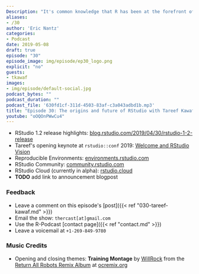 ```yaml
---
Description: "It's common knowledge that R has been at the forefront of leading innovation in statistics and data science. But one area that's not commonly discussed is how to build a successful business around R and open-source?  In episode 30 of the R-Podcast, I am very excited to be joined by RStudio president Tareef Kawaf!  We cover a wide variety of topics including his journey to RStudio, building a robust organization structure, and how an open-core model drives RStudio's vision for the present and future.  Plus you'll hear how Tareef became the 'T-Test' within RStudio and how he earned the moniker of Mr. Shiny!" 
aliases:
- /30
author: 'Eric Nantz'
categories:
- Podcast
date: 2019-05-08
draft: true
episode: "30"
episode_image: img/episode/ep30_logo.png
explicit: "no"
guests:
- tkawaf
images:
- img/episode/default-social.jpg
podcast_bytes: ""
podcast_duration: ""
podcast_file: '630fd1cf-311d-4503-83af-c3a043adbd1b.mp3'
title: "Episode 30: The origins and future of RStudio with Tareef Kawaf"
youtube: "oOQOnPWwCu4"
---
```


* RStudio 1.2 release highlights: [blog.rstudio.com/2019/04/30/rstudio-1-2-release](https://blog.rstudio.com/2019/04/30/rstudio-1-2-release/)
* Tareef's opening keynote at `rstudio::conf` 2019: [Welcome and RStudio Vision](https://resources.rstudio.com/rstudio-conf-2019/opening-keynote-tareef-kawaf)
* Reproducible Environments: [environments.rstudio.com](https://environments.rstudio.com/)
* RStudio Community: [community.rstudio.com](https://community.rstudio.com/)
* RStudio Cloud (currently in alpha): [rstudio.cloud](https://rstudio.cloud/)
* __TODO__ add link to announcement blogpost

### Feedback

- Leave a comment on this episode's [post]({{< ref "030-tareef-kawaf.md" >}})
- Email the show: `thercast[at]gmail.com`
- Use the R-Podcast [contact page]({{< ref "contact.md" >}})
- Leave a voicemail at `+1-269-849-9780`

### Music Credits

- Opening and closing themes: __Training Montage__ by [WillRock](http://ocremix.org/artist/5043/willrock)  from the [Return All Robots Remix Album](http://ocremix.org/events/returnallrobots/) at [ocremix.org](http://ocremix.org/)
